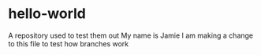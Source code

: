 # hello-world
A repository used to test them out
My name is Jamie
I am making a change to this file to test how branches work
